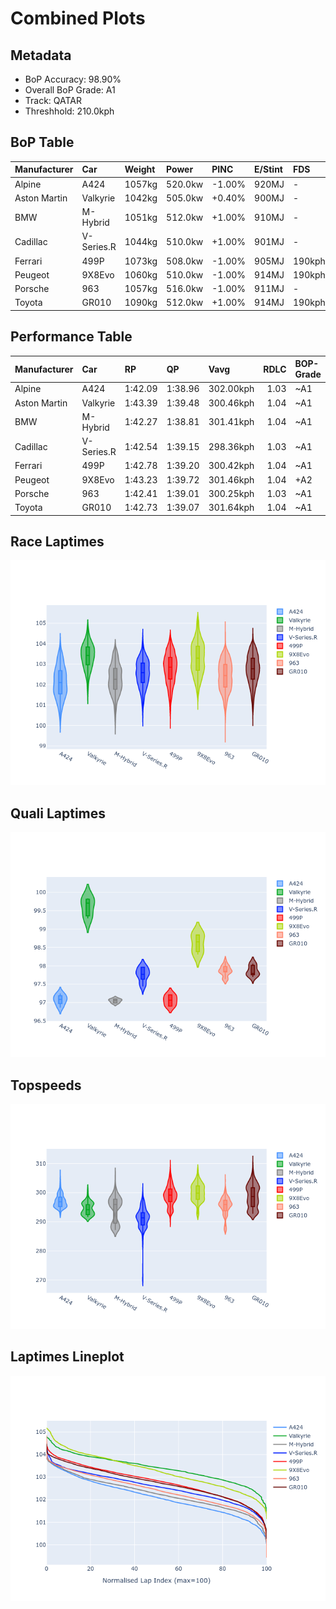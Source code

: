 # Combined Plots

## Metadata

- BoP Accuracy: 98.90%
- Overall BoP Grade: A1
- Track: QATAR
- Threshhold: 210.0kph

## BoP Table
| Manufacturer   | Car        | Weight   | Power   | PINC   | E/Stint   | FDS    |
|:---------------|:-----------|:---------|:--------|:-------|:----------|:-------|
| Alpine         | A424       | 1057kg   | 520.0kw | -1.00% | 920MJ     | -      |
| Aston Martin   | Valkyrie   | 1042kg   | 505.0kw | +0.40% | 900MJ     | -      |
| BMW            | M-Hybrid   | 1051kg   | 512.0kw | +1.00% | 910MJ     | -      |
| Cadillac       | V-Series.R | 1044kg   | 510.0kw | +1.00% | 901MJ     | -      |
| Ferrari        | 499P       | 1073kg   | 508.0kw | -1.00% | 905MJ     | 190kph |
| Peugeot        | 9X8Evo     | 1060kg   | 510.0kw | -1.00% | 914MJ     | 190kph |
| Porsche        | 963        | 1057kg   | 516.0kw | -1.00% | 911MJ     | -      |
| Toyota         | GR010      | 1090kg   | 512.0kw | +1.00% | 914MJ     | 190kph |

## Performance Table
| Manufacturer   | Car        | RP      | QP      | Vavg      |   RDLC | BOP-Grade   | Match   |
|:---------------|:-----------|:--------|:--------|:----------|-------:|:------------|:--------|
| Alpine         | A424       | 1:42.09 | 1:38.96 | 302.00kph |   1.03 | ~A1         | 99.69%  |
| Aston Martin   | Valkyrie   | 1:43.39 | 1:39.48 | 300.46kph |   1.04 | ~A1         | 97.49%  |
| BMW            | M-Hybrid   | 1:42.27 | 1:38.81 | 301.41kph |   1.04 | ~A1         | 99.49%  |
| Cadillac       | V-Series.R | 1:42.54 | 1:39.15 | 298.36kph |   1.03 | ~A1         | 99.94%  |
| Ferrari        | 499P       | 1:42.78 | 1:39.20 | 300.42kph |   1.04 | ~A1         | 99.98%  |
| Peugeot        | 9X8Evo     | 1:43.23 | 1:39.72 | 301.46kph |   1.04 | +A2         | 94.81%  |
| Porsche        | 963        | 1:42.41 | 1:39.01 | 300.25kph |   1.03 | ~A1         | 99.84%  |
| Toyota         | GR010      | 1:42.73 | 1:39.07 | 301.64kph |   1.04 | ~A1         | 99.97%  |

## Race Laptimes
![Race Laptimes](images/race_violin.png)

## Quali Laptimes
![Quali Laptimes](images/quali_violin.png)

## Topspeeds
![Topspeeds](images/topspeed_violin.png)

## Laptimes Lineplot
![Laptimes Lineplot](images/laptime_line.png)

